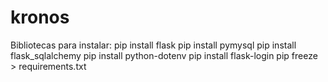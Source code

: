 # kronos

Bibliotecas para instalar:
pip install flask
pip install pymysql
pip install flask_sqlalchemy
pip install python-dotenv
pip install flask-login
pip freeze > requirements.txt